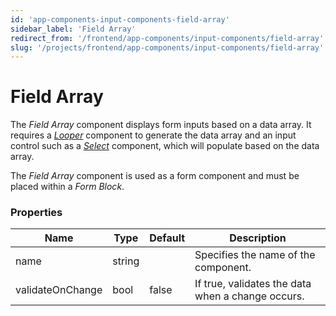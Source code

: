 ```yaml
---
id: 'app-components-input-components-field-array'
sidebar_label: 'Field Array'
redirect_from: '/frontend/app-components/input-components/field-array'
slug: '/projects/frontend/app-components/input-components/field-array'
---
```


# Field Array

The _Field Array_ component displays form inputs based on a data array. It requires a _[Looper](./app-components-data-components-looper)_ component to generate the data array and an input control such as a _[Select](./app-components-input-components-select)_ component, which will populate based on the data array.

The _Field Array_ component is used as a form component and must be placed within a _Form Block_.

### Properties

<table>
<thead>
<tr><th>Name</th><th>Type</th><th>Default</th><th>Description</th></tr>
</thead>
<tbody>
<tr><td>name</td><td>string</td><td></td><td>Specifies the name of the component.</td></tr>
<tr><td>validateOnChange</td><td>bool</td><td>false</td><td>If true, validates the data when a change occurs.</td></tr>
</tbody>
</table>
